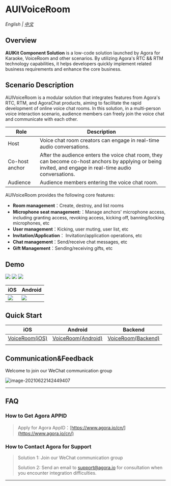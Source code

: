 # AUIVoiceRoom

*English | [中文](README.zh.md)*

## Overview

**AUIKit Component Solution** is a low-code solution launched by Agora for Karaoke, VoiceRoom and other scenarios. By utilizing Agora's RTC && RTM technology capabilities, it helps developers quickly implement related business requirements and enhance the core business.

## Scenario Description

AUIVoiceRoom is a modular solution that integrates features from Agora's RTC, RTM, and AgoraChat products, aiming to facilitate the rapid development of online voice chat rooms. In this solution, in a multi-person voice interaction scenario, audience members can freely join the voice chat and communicate with each other.


| Role           | Description                                                                                                                                               |
|----------------|-----------------------------------------------------------------------------------------------------------------------------------------------------------|
| Host           | Voice chat room creators can engage in real-time audio conversations.                                                                                     |
| Co-host anchor | After the audience enters the voice chat room, they can become co-host anchors by applying or being invited, and engage in real-time audio conversations. |
| Audience       | Audience members entering the voice chat room.                                                                                                            |

AUIVoiceRoom provides the following core features:
- **Room management**：Create, destroy, and list rooms
- **Microphone seat management:**：Manage anchors' microphone access, including granting access, revoking access, kicking off, banning/locking microphones, etc
- **User management**：Kicking, user muting, user list, etc
- **Invitation/Application**： Invitation/application operations, etc
- **Chat management**：Send/receive chat messages, etc
- **Gift Management**：Sending/receiving gifts, etc



## Demo
  ![](https://fullapp.oss-cn-beijing.aliyuncs.com/uikit/readme/IMG_8055.PNG?x-oss-process=image/resize,w_200)  ![](https://fullapp.oss-cn-beijing.aliyuncs.com/uikit/readme/IMG_8056.PNG?x-oss-process=image/resize,w_200)  ![](https://fullapp.oss-cn-beijing.aliyuncs.com/uikit/readme/IMG_8057.PNG?x-oss-process=image/resize,w_200) 

| iOS                                                          | Android                                                      |
| ------------------------------------------------------------ | ------------------------------------------------------------ |
| ![](https://fullapp.oss-cn-beijing.aliyuncs.com/uikit/qrcode/voiceroom_ios.png) | ![](https://fullapp.oss-cn-beijing.aliyuncs.com/uikit/qrcode/voiceroom_android.png) |

## Quick Start

| iOS                           | Android                                                                                  | Backend                                                                                  |
|-------------------------------|------------------------------------------------------------------------------------------|------------------------------------------------------------------------------------------|
| [VoiceRoom(iOS)](iOS/AUIVoiceRoom) | [VoiceRoom(Android)](Android) | [VoiceRoom(Backend)](backend) |
|                               |                                                                                          |                                                                                          |


## Communication&Feedback

Welcome to join our WeChat communication group

![image-20210622142449407](https://download.agora.io/null/karaoke-uikit-wechat-pic.jpg)



---

## FAQ

### How to Get Agora APPID

> Apply for Agora AppID：[https://www.agora.io/cn/](https://www.agora.io/cn/)


### How to Contact Agora for Support

> Solution 1: Join our WeChat communication group
>
> Solution 2: Send an email to support@agora.io for consultation when you encounter integration difficulties.

---